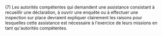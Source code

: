 (7) Les autorités compétentes qui demandent une assistance consistant à recueillir une déclaration, à ouvrir une enquête ou à effectuer une inspection sur place devraient expliquer clairement les raisons pour lesquelles cette assistance est nécessaire à l'exercice de leurs missions en tant qu'autorités compétentes.